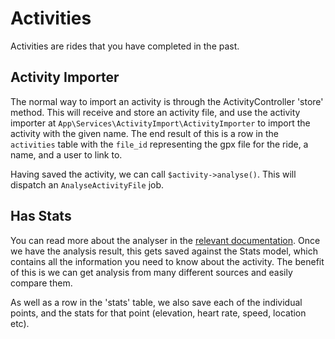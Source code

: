 # Activities

Activities are rides that you have completed in the past. 

## Activity Importer

The normal way to import an activity is through the ActivityController 'store' method. This will receive and store an activity file, and use the activity importer at `App\Services\ActivityImport\ActivityImporter` to import the activity with the given name. The end result of this is a row in the `activities` table with the `file_id` representing the gpx file for the ride, a name, and a user to link to. 

Having saved the activity, we can call `$activity->analyse()`. This will dispatch an `AnalyseActivityFile` job.

## Has Stats

You can read more about the analyser in the [relevant documentation](./analysis.md). Once we have the analysis result, this gets saved against the Stats model, which contains all the information you need to know about the activity. The benefit of this is we can get analysis from many different sources and easily compare them.

As well as a row in the 'stats' table, we also save each of the individual points, and the stats for that point (elevation, heart rate, speed, location etc). 
